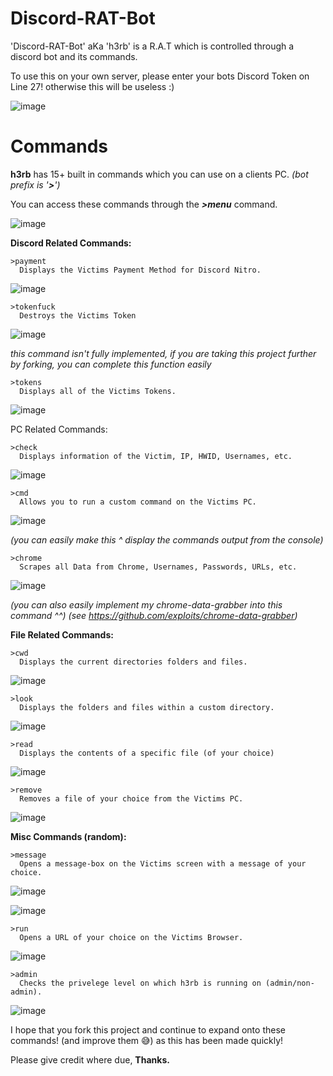 # Discord-RAT-Bot

'Discord-RAT-Bot' aKa 'h3rb' is a R.A.T which is controlled through a discord bot and its commands.

To use this on your own server, please enter your bots Discord Token on Line 27! otherwise this will be useless :)

![image](https://user-images.githubusercontent.com/75194878/113522663-606a1800-959a-11eb-918b-0bfd02c8fbd1.png)

# Commands 
**h3rb** has 15+ built in commands which you can use on a clients PC. *(bot prefix is '**>**')*

You can access these commands through the ***>menu*** command. 

![image](https://user-images.githubusercontent.com/75194878/113522675-7b3c8c80-959a-11eb-90a8-0df95358b997.png)



  **Discord Related Commands:**

    >payment
      Displays the Victims Payment Method for Discord Nitro.

![image](https://user-images.githubusercontent.com/75194878/113522961-aa53fd80-959c-11eb-9e46-f3b11da88143.png)

    >tokenfuck
      Destroys the Victims Token
      
![image](https://user-images.githubusercontent.com/75194878/113522975-cc4d8000-959c-11eb-9ccc-f0fb5e3b36fa.png)

*this command isn't fully implemented, if you are taking this project further by forking, you can complete this function easily*
      
    >tokens
      Displays all of the Victims Tokens.
    
![image](https://user-images.githubusercontent.com/75194878/113522770-3b29d980-959b-11eb-9cc6-f310051f36e9.png)

  PC Related Commands:

    >check
      Displays information of the Victim, IP, HWID, Usernames, etc. 
      
![image](https://user-images.githubusercontent.com/75194878/113522791-6c0a0e80-959b-11eb-824f-1c9625b79ed0.png)

    >cmd
      Allows you to run a custom command on the Victims PC.
 
![image](https://user-images.githubusercontent.com/75194878/113522869-e20e7580-959b-11eb-9f13-084fd533fd21.png)

*(you can easily make this ^ display the commands output from the console)*
      
    >chrome
      Scrapes all Data from Chrome, Usernames, Passwords, URLs, etc.
    
![image](https://user-images.githubusercontent.com/75194878/113522886-ffdbda80-959b-11eb-81af-04a9d28a1c18.png)

*(you can also easily implement my chrome-data-grabber into this command ^^)* *(see https://github.com/expIoits/chrome-data-grabber)*


  **File Related Commands:**
  
    >cwd
      Displays the current directories folders and files.
 
![image](https://user-images.githubusercontent.com/75194878/113522906-3a457780-959c-11eb-99b4-21175bd49a61.png)
      
    >look 
      Displays the folders and files within a custom directory.
 
![image](https://user-images.githubusercontent.com/75194878/113522940-8395c700-959c-11eb-8c33-482831ee4ff9.png)

      
    >read 
      Displays the contents of a specific file (of your choice)

![image](https://user-images.githubusercontent.com/75194878/113523003-0cacfe00-959d-11eb-9c52-c8a272efba5e.png)


    >remove 
      Removes a file of your choice from the Victims PC.
   
![image](https://user-images.githubusercontent.com/75194878/113523015-1e8ea100-959d-11eb-95e1-4958fc20cad8.png)


  **Misc Commands (random):**
  
    >message 
      Opens a message-box on the Victims screen with a message of your choice.

![image](https://user-images.githubusercontent.com/75194878/113522802-89d77380-959b-11eb-82b8-2ac477e37232.png)

![image](https://user-images.githubusercontent.com/75194878/113523511-c5743c80-959f-11eb-83d5-1e3a78f97420.png)
      
    >run
      Opens a URL of your choice on the Victims Browser.
    
![image](https://user-images.githubusercontent.com/75194878/113522819-9d82da00-959b-11eb-83db-1afe3b7aaab3.png)

    >admin
      Checks the privelege level on which h3rb is running on (admin/non-admin).
 
![image](https://user-images.githubusercontent.com/75194878/113522832-ad022300-959b-11eb-9dda-39af8b1220b3.png)

  
 I hope that you fork this project and continue to expand onto these commands! (and improve them 😅) as this has been made quickly!
 
 Please give credit where due, **Thanks.**
